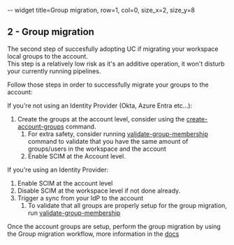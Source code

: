 -- widget title=Group migration, row=1, col=0, size_x=2, size_y=8

## 2 - Group migration

The second step of succesfully adopting UC if migrating your workspace local groups to the account.  
This step is a relatively low risk as it's an additive operation, it won't disturb your currently running pipelines.

Follow those steps in order to successfully migrate your groups to the account:

If you're not using an Identity Provider (Okta, Azure Entra etc...):
1. Create the groups at the account level, consider using the [create-account-groups](https://github.com/databrickslabs/ucx/blob/main/README.md#create-account-groups-command) command.
   1. For extra safety, consider running [validate-group-membership](https://github.com/databrickslabs/ucx/blob/main/README.md#validate-groups-membership-command) command to validate that you have the same amount of groups/users in the workspace and the account
   2. Enable SCIM at the Account level.

If you're using an Identity Provider:
1. Enable SCIM at the account level
2. Disable SCIM at the workspace level if not done already.
3. Trigger a sync from your IdP to the account
   1. To validate that all groups are properly setup for the group migration, run [validate-group-membership](https://github.com/databrickslabs/ucx/blob/main/README.md#validate-groups-membership-command)

Once the account groups are setup, perform the group migration by using the Group migration workflow, more information in the [docs](https://github.com/databrickslabs/ucx/blob/main/README.md#group-migration-workflow)